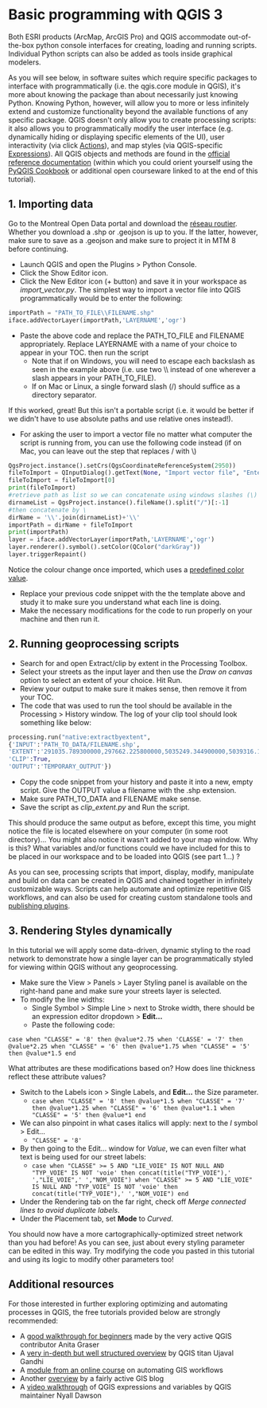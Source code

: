 # Basic programming with QGIS 3

Both ESRI products (ArcMap, ArcGIS Pro) and QGIS accommodate out-of-the-box python console interfaces for creating, loading and running scripts. Individual Python scripts can also be added as tools inside graphical modelers.

As you will see below, in software suites which require specific packages to interface with programmatically (i.e. the qgis.core module in QGIS), it's more about knowing the package than about necessarily just knowing Python. Knowing Python, however, will allow you to more or less infinitely extend and customize functionality beyond the available functions of any specific package. QGIS doesn't only allow you to create processing scripts: it also allows you to programmatically modify the user interface (e.g. dynamically hiding or displaying specific elements of the UI), user interactivity (via click [Actions](https://docs.qgis.org/3.22/en/docs/training_manual/create_vector_data/actions.html)), and map styles (via QGIS-specific [Expressions](https://docs.qgis.org/3.22/en/docs/user_manual/expressions/expression.html)). All QGIS objects and methods are found in the [official reference documentation](https://qgis.org/pyqgis/master/) (within which you could orient yourself using the [PyQGIS Cookbook](https://docs.qgis.org/3.22/en/docs/pyqgis_developer_cookbook/index.html) or additional open courseware linked to at the end of this tutorial).

## 1. Importing data

Go to the Montreal Open Data portal and download the [réseau routier](https://donnees.montreal.ca/ville-de-montreal/geobase#resource-g%C3%A3%C2%A9obase). Whether you download a .shp or .geojson is up to you. If the latter, however, make sure to save as a .geojson and make sure to project it in MTM 8 before continuing.
- Launch QGIS and open the Plugins > Python Console.
- Click the Show Editor icon.
- Click the New Editor icon (+ button) and save it in your workspace as *import_vector.py*.
The simplest way to import a vector file into QGIS programmatically would be to enter the following:
```python
importPath = "PATH_TO_FILE\\FILENAME.shp"
iface.addVectorLayer(importPath,'LAYERNAME','ogr')
```
- Paste the above code and replace the PATH_TO_FILE and FILENAME appropriately. Replace LAYERNAME with a name of your choice to appear in your TOC. then run the script
  - Note that if on Windows, you will need to escape each backslash as seen in the example above (i.e. use two \\\\ instead of one wherever a slash appears in your PATH_TO_FILE).
  - If on Mac or Linux, a single forward slash (/) should suffice as a directory separator.

If this worked, great! But this isn't a portable script (i.e. it would be better if we didn't have to use absolute paths and use relative ones instead!).

- For asking the user to import a vector file no matter what computer the script is running from, you can use the following code instead (if on Mac, you can leave out the step that replaces / with \\)

```python
QgsProject.instance().setCrs(QgsCoordinateReferenceSystem(2950))
fileToImport = QInputDialog().getText(None, "Import vector file", "Enter path to file:")
fileToImport = fileToImport[0]
print(fileToImport)
#retrieve path as list so we can concatenate using windows slashes (\) instead
dirnameList = QgsProject.instance().fileName().split("/")[:-1]
#then concatenate by \
dirName = '\\'.join(dirnameList)+'\\'
importPath = dirName + fileToImport
print(importPath)
layer = iface.addVectorLayer(importPath,'LAYERNAME','ogr')
layer.renderer().symbol().setColor(QColor("darkGray"))
layer.triggerRepaint()
```

Notice the colour change once imported, which uses a [predefined color value](https://doc.qt.io/qt-5/qcolor.html#predefined-colors).

- Replace your previous code snippet with the the template above and study it to make sure you understand what each line is doing.
- Make the necessary modifications for the code to run properly on your machine and then run it.


## 2. Running geoprocessing scripts

- Search for and open Extract/clip by extent in the Processing Toolbox.
- Select your streets as the input layer and then use the *Draw on canvas* option to select an extent of your choice. Hit Run.
- Review your output to make sure it makes sense, then remove it from your TOC.
- The code that was used to run the tool should be available in the Processing > History window. The log of your clip tool should look something like below:

```python
processing.run("native:extractbyextent",
{'INPUT':'PATH_TO_DATA/FILENAME.shp',
'EXTENT':'291035.789300000,297662.225800000,5035249.344900000,5039316.111100000 [EPSG:2950]',
'CLIP':True,
'OUTPUT':'TEMPORARY_OUTPUT'})
```

- Copy the code snippet from your history and paste it into a new, empty script. Give the OUTPUT value a filename with the .shp extension.
- Make sure PATH_TO_DATA and FILENAME make sense.
- Save the script as *clip_extent.py* and Run the script.

This should produce the same output as before, except this time, you might notice the file is located
elsewhere on your computer (in some root directory)... You might also notice it wasn't added to your map window. Why is this? What
variables and/or functions could we have included for this to be placed in our workspace and to be loaded into QGIS (see part 1…) ?

As you can see, processing scripts that import, display, modify, manipulate and build on data can be created in
QGIS and chained together in infinitely customizable ways. Scripts can help automate and optimize repetitive GIS
workflows, and can also be used for creating custom standalone tools and [publishing plugins](https://autogis-site.readthedocs.io/en/2019/lessons/L7/pyqgis.html#creating-qgis-plugins).

## 3. Rendering Styles dynamically

In this tutorial we will apply some data-driven, dynamic styling to the road network to demonstrate how a
single layer can be programmatically styled for viewing within QGIS without any geoprocessing.

- Make sure the View > Panels > Layer Styling panel is available on the right-hand pane and make
sure your streets layer is selected.
- To modify the line widths:
  - Single Symbol > Simple Line > next to Stroke width, there should be an expression editor
dropdown > **Edit…**
  - Paste the following code:

```
case when "CLASSE" = '8' then @value*2.75 when 'CLASSE' = '7' then @value*2.25 when "CLASSE" = '6' then @value*1.75 when "CLASSE" = '5' then @value*1.5 end
```

What attributes are these modifications based on? How does line thickness reflect these attribute values?

- Switch to the Labels icon > Single Labels, and **Edit…** the Size parameter.
  - `case when "CLASSE" = '8' then @value*1.5 when "CLASSE" = '7' then @value*1.25 when "CLASSE" = '6' then @value*1.1 when "CLASSE" = '5' then @value*1 end`
- We can also pinpoint in what cases italics will apply: next to the *I* symbol > Edit…
  - `"CLASSE" = '8'`
- By then going to the Edit… window for *Value*, we can even filter what text is being used for our
street labels:
  - `case when "CLASSE" >= 5 AND "LIE_VOIE" IS NOT NULL AND "TYP_VOIE" IS NOT 'voie' then concat(title("TYP_VOIE"),' ',"LIE_VOIE",' ',"NOM_VOIE") when "CLASSE" >= 5 AND "LIE_VOIE" IS NULL AND "TYP_VOIE" IS NOT 'voie' then concat(title("TYP_VOIE"),' ',"NOM_VOIE") end`
- Under the Rendering tab on the far right, check off *Merge connected lines to avoid duplicate labels*.
- Under the Placement tab, set **Mode** to *Curved*.

You should now have a more cartographically-optimized street network than you had before! As you can see,
just about every styling parameter can be edited in this way. Try modifying the code you pasted in this
tutorial and using its logic to modify other parameters too!

## Additional resources

For those interested in further exploring optimizing and automating processes in QGIS, the free tutorials provided below are
strongly recommended:
- A [good walkthrough for beginners](https://anitagraser.com/pyqgis-101-introduction-to-qgis-python-programming-for-non-programmers/) made by the very active QGIS contributor Anita Graser
- A [very in-depth but well structured overview](https://courses.spatialthoughts.com/pyqgis-in-a-day.html) by QGIS titan Ujaval Gandhi
- A [module from an online course](https://autogis-site.readthedocs.io/en/2019/lessons/L7/pyqgis.html) on automating GIS workflows
- Another [overview](https://www.geodose.com/p/pyqgis.html) by a fairly active GIS blog
- A [video walkthrough](https://www.youtube.com/watch?v=h-mpUkwDdOQ) of QGIS expressions and variables by QGIS maintainer Nyall Dawson
